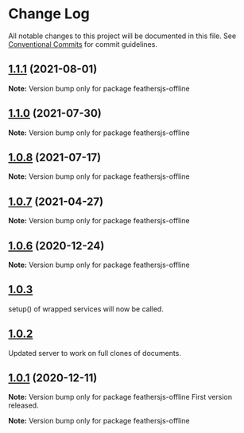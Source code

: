 # Change Log

All notable changes to this project will be documented in this file.
See [Conventional Commits](https://conventionalcommits.org) for commit guidelines.

## [1.1.1](http://github.com/feathersjs-offline/compare/v1.1.0...v1.1.1) (2021-08-01)

**Note:** Version bump only for package feathersjs-offline

## [1.1.0](http://github.com/feathersjs-offline/compare/v1.0.7...v1.0.8) (2021-07-30)

**Note:** Version bump only for package feathersjs-offline

## [1.0.8](http://github.com/feathersjs-offline/compare/v1.0.7...v1.0.8) (2021-07-17)

**Note:** Version bump only for package feathersjs-offline


## [1.0.7](http://github.com/feathersjs-offline/compare/v1.0.3...v1.0.7) (2021-04-27)

**Note:** Version bump only for package feathersjs-offline





## [1.0.6](http://github.com/feathersjs-offline/compare/v1.0.3...v1.0.6) (2020-12-24)

**Note:** Version bump only for package feathersjs-offline





## [1.0.3](http://github.com/feathersjs-offline/compare/v1.0.2...v1.0.3)
setup() of wrapped services will now be called.

## [1.0.2](http://github.com/feathersjs-offline/compare/v1.0.1...v1.0.2)
Updated server to work on full clones of documents.

## [1.0.1](http://github.com/feathersjs-offline/compare/v1.0.0...v1.0.1) (2020-12-11)

**Note:** Version bump only for package feathersjs-offline
First version released.

**Note:** Version bump only for package feathersjs-offline
